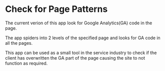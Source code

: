 Check for Page Patterns
=======================

The current verion of this app look for Google Analytics(GA) code in the page.

The app spiders into 2 levels of the specified page and looks for GA code in all the pages. 

This app can be used as a small tool in the service industry to check if the client has overwritten the GA part of the page causing the site to not function as required.
